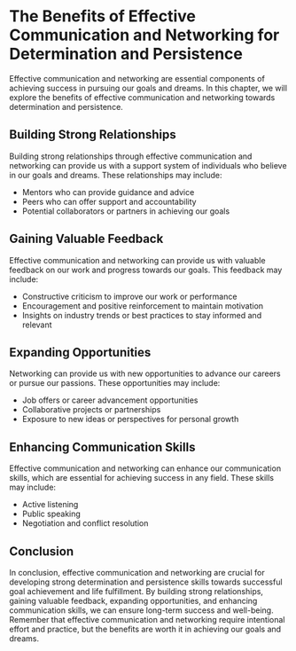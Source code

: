 The Benefits of Effective Communication and Networking for Determination and Persistence
===========================================================================================================================================

Effective communication and networking are essential components of achieving success in pursuing our goals and dreams. In this chapter, we will explore the benefits of effective communication and networking towards determination and persistence.

Building Strong Relationships
-----------------------------

Building strong relationships through effective communication and networking can provide us with a support system of individuals who believe in our goals and dreams. These relationships may include:

* Mentors who can provide guidance and advice
* Peers who can offer support and accountability
* Potential collaborators or partners in achieving our goals

Gaining Valuable Feedback
-------------------------

Effective communication and networking can provide us with valuable feedback on our work and progress towards our goals. This feedback may include:

* Constructive criticism to improve our work or performance
* Encouragement and positive reinforcement to maintain motivation
* Insights on industry trends or best practices to stay informed and relevant

Expanding Opportunities
-----------------------

Networking can provide us with new opportunities to advance our careers or pursue our passions. These opportunities may include:

* Job offers or career advancement opportunities
* Collaborative projects or partnerships
* Exposure to new ideas or perspectives for personal growth

Enhancing Communication Skills
------------------------------

Effective communication and networking can enhance our communication skills, which are essential for achieving success in any field. These skills may include:

* Active listening
* Public speaking
* Negotiation and conflict resolution

Conclusion
----------

In conclusion, effective communication and networking are crucial for developing strong determination and persistence skills towards successful goal achievement and life fulfillment. By building strong relationships, gaining valuable feedback, expanding opportunities, and enhancing communication skills, we can ensure long-term success and well-being. Remember that effective communication and networking require intentional effort and practice, but the benefits are worth it in achieving our goals and dreams.
